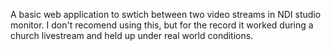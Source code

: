 A basic web application to swtich between two video streams in NDI studio monitor.
I don't recomend using this, but for the record it worked during a church livestream and held up under real world conditions.
